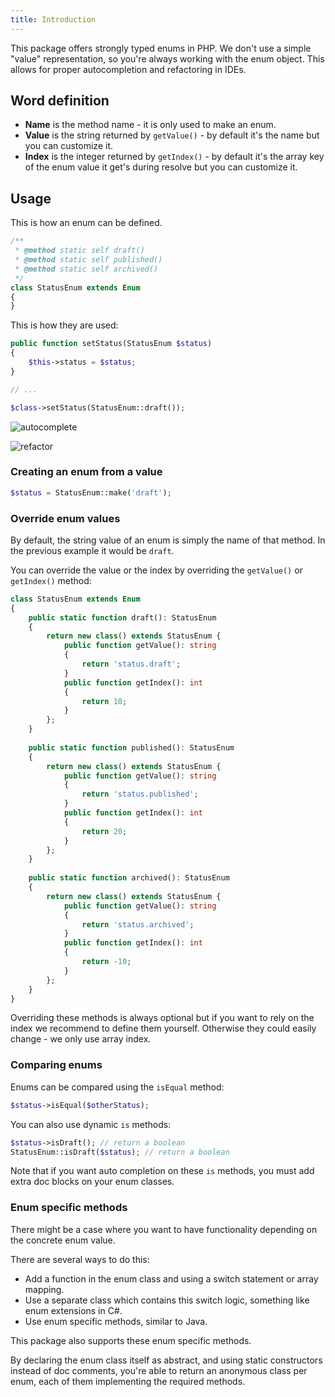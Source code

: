 ```yaml
---
title: Introduction
---
```


This package offers strongly typed enums in PHP. We don't use a simple "value" representation, so you're always working with the enum object. This allows for proper autocompletion and refactoring in IDEs.

## Word definition

* **Name** is the method name - it is only used to make an enum.
* **Value** is the string returned by `getValue()` - by default it's the name but you can customize it.
* **Index** is the integer returned by `getIndex()` - by default it's the array key of the enum value it get's during resolve but you can customize it.

## Usage

This is how an enum can be defined.

```php
/**
 * @method static self draft()
 * @method static self published()
 * @method static self archived()
 */
class StatusEnum extends Enum
{
}
```

This is how they are used:

```php
public function setStatus(StatusEnum $status)
{
    $this->status = $status;
}

// ...

$class->setStatus(StatusEnum::draft());
```

![autocomplete](https://docs.spatie.be/images/enum/autocomplete.gif)

![refactor](https://docs.spatie.be/images/enum/refactor.gif)

### Creating an enum from a value

```php
$status = StatusEnum::make('draft');
```

### Override enum values

By default, the string value of an enum is simply the name of that method. In the previous example it would be `draft`.

You can override the value or the index by overriding the `getValue()` or `getIndex()` method:

```php
class StatusEnum extends Enum
{
    public static function draft(): StatusEnum
    {
        return new class() extends StatusEnum {
            public function getValue(): string
            {
                return 'status.draft';
            }
            public function getIndex(): int
            {
                return 10;
            }
        };
    }
    
    public static function published(): StatusEnum
    {
        return new class() extends StatusEnum {
            public function getValue(): string
            {
                return 'status.published';
            }
            public function getIndex(): int
            {
                return 20;
            }
        };
    }
    
    public static function archived(): StatusEnum
    {
        return new class() extends StatusEnum {
            public function getValue(): string
            {
                return 'status.archived';
            }
            public function getIndex(): int
            {
                return -10;
            }
        };
    }
}
```

Overriding these methods is always optional but if you want to rely on the index we recommend to define them yourself. Otherwise they could easily change - we only use array index.

### Comparing enums

Enums can be compared using the `isEqual` method:

```php
$status->isEqual($otherStatus);
```

You can also use dynamic `is` methods:

```php
$status->isDraft(); // return a boolean
StatusEnum::isDraft($status); // return a boolean
```

Note that if you want auto completion on these `is` methods, you must add extra doc blocks on your enum classes. 

### Enum specific methods

There might be a case where you want to have functionality depending on the concrete enum value.

There are several ways to do this:

- Add a function in the enum class and using a switch statement or array mapping.
- Use a separate class which contains this switch logic, something like enum extensions in C#.
- Use enum specific methods, similar to Java. 

This package also supports these enum specific methods. 

By declaring the enum class itself as abstract, and using static constructors instead of doc comments, you're able to return an anonymous class per enum, each of them implementing the required methods.
